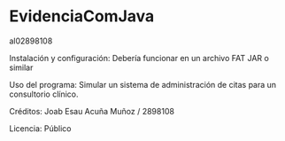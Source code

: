 # EvidenciaComJava
 al02898108
 
 Instalación y configuración:
  Debería funcionar en un archivo FAT JAR o similar
  
 Uso del programa:
 Simular un sistema de administración de citas para un consultorio clínico.
 
 Créditos:
  Joab Esau Acuña Muñoz / 2898108
  
 Licencia:
  Público
